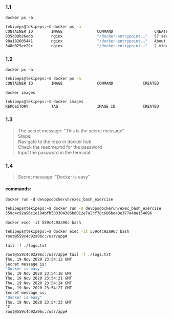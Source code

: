 ### 1.1

`docker ps -a`
```bash
tekipeps@tekipeps:~$ docker ps -a
CONTAINER ID        IMAGE               COMMAND                  CREATED              STATUS                          PORTS               NAMES
835d08b26edb        nginx               "/docker-entrypoint.…"   57 seconds ago       Up 57 seconds                   80/tcp              loving_spence
90a182605441        nginx               "/docker-entrypoint.…"   About a minute ago   Exited (0) 39 seconds ago                           unruffled_sutherland
348d025ee29c        nginx               "/docker-entrypoint.…"   2 minutes ago        Exited (0) About a minute ago                       blissful_einstein
```

### 1.2

`docker ps -a`
```bash
tekipeps@tekipeps:~$ docker ps -a
CONTAINER ID        IMAGE               COMMAND             CREATED             STATUS              PORTS               NAMES
```

`docker images`
```bash
tekipeps@tekipeps:~$ docker images
REPOSITORY          TAG                 IMAGE ID            CREATED             SIZE
```

### 1.3

> The secret message: "This is the secret message" </br>
> Steps: </br>
> Navigate to the repo in docker hub </br>
> Check the readme.md for the password </br>
> Input the password in the terminal

### 1.4
> Secret message: "Docker is easy"

#### commands:

`docker run -d devopsdockeruh/exec_bash_exercise`
```bash
tekipeps@tekipeps:~$ docker run -d devopsdockeruh/exec_bash_exercise
559c4c92a96c1e184bfb583304386bd012e7a2cf78c606bea0e377a48a154096
```

`docker exec -it 559c4c92a96c bash`
```bash
tekipeps@tekipeps:~$ docker exec -it 559c4c92a96c bash
root@559c4c92a96c:/usr/app# 
```

`tail -f ./logs.txt`
```bash
root@559c4c92a96c:/usr/app# tail -f ./logs.txt
Thu, 19 Nov 2020 23:54:12 GMT
Secret message is:
"Docker is easy"
Thu, 19 Nov 2020 23:54:18 GMT
Thu, 19 Nov 2020 23:54:21 GMT
Thu, 19 Nov 2020 23:54:24 GMT
Thu, 19 Nov 2020 23:54:27 GMT
Secret message is:
"Docker is easy"
Thu, 19 Nov 2020 23:54:33 GMT
^C
root@559c4c92a96c:/usr/app# 
```